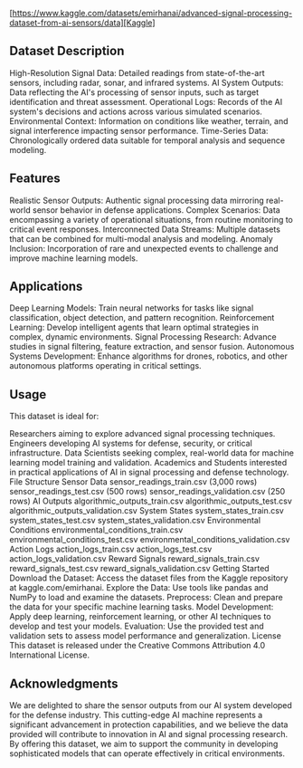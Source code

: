 [https://www.kaggle.com/datasets/emirhanai/advanced-signal-processing-dataset-from-ai-sensors/data][Kaggle]


## Dataset Description

High-Resolution Signal Data: Detailed readings from state-of-the-art sensors, including radar, sonar, and infrared systems.
AI System Outputs: Data reflecting the AI's processing of sensor inputs, such as target identification and threat assessment.
Operational Logs: Records of the AI system's decisions and actions across various simulated scenarios.
Environmental Context: Information on conditions like weather, terrain, and signal interference impacting sensor performance.
Time-Series Data: Chronologically ordered data suitable for temporal analysis and sequence modeling.

## Features

Realistic Sensor Outputs: Authentic signal processing data mirroring real-world sensor behavior in defense applications.
Complex Scenarios: Data encompassing a variety of operational situations, from routine monitoring to critical event responses.
Interconnected Data Streams: Multiple datasets that can be combined for multi-modal analysis and modeling.
Anomaly Inclusion: Incorporation of rare and unexpected events to challenge and improve machine learning models.

## Applications

Deep Learning Models: Train neural networks for tasks like signal classification, object detection, and pattern recognition.
Reinforcement Learning: Develop intelligent agents that learn optimal strategies in complex, dynamic environments.
Signal Processing Research: Advance studies in signal filtering, feature extraction, and sensor fusion.
Autonomous Systems Development: Enhance algorithms for drones, robotics, and other autonomous platforms operating in critical settings.

## Usage

This dataset is ideal for:

Researchers aiming to explore advanced signal processing techniques.
Engineers developing AI systems for defense, security, or critical infrastructure.
Data Scientists seeking complex, real-world data for machine learning model training and validation.
Academics and Students interested in practical applications of AI in signal processing and defense technology.
File Structure
Sensor Data
sensor_readings_train.csv (3,000 rows)
sensor_readings_test.csv (500 rows)
sensor_readings_validation.csv (250 rows)
AI Outputs
algorithmic_outputs_train.csv
algorithmic_outputs_test.csv
algorithmic_outputs_validation.csv
System States
system_states_train.csv
system_states_test.csv
system_states_validation.csv
Environmental Conditions
environmental_conditions_train.csv
environmental_conditions_test.csv
environmental_conditions_validation.csv
Action Logs
action_logs_train.csv
action_logs_test.csv
action_logs_validation.csv
Reward Signals
reward_signals_train.csv
reward_signals_test.csv
reward_signals_validation.csv
Getting Started
Download the Dataset: Access the dataset files from the Kaggle repository at kaggle.com/emirhanai.
Explore the Data: Use tools like pandas and NumPy to load and examine the datasets.
Preprocess: Clean and prepare the data for your specific machine learning tasks.
Model Development: Apply deep learning, reinforcement learning, or other AI techniques to develop and test your models.
Evaluation: Use the provided test and validation sets to assess model performance and generalization.
License
This dataset is released under the Creative Commons Attribution 4.0 International License.

## Acknowledgments

We are delighted to share the sensor outputs from our AI system developed for the defense industry. This cutting-edge AI machine represents a significant advancement in protection capabilities, and we believe the data provided will contribute to innovation in AI and signal processing research. By offering this dataset, we aim to support the community in developing sophisticated models that can operate effectively in critical environments.

